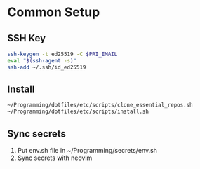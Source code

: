 
# Common Setup

## SSH Key
```sh
ssh-keygen -t ed25519 -C $PRI_EMAIL
eval "$(ssh-agent -s)"
ssh-add ~/.ssh/id_ed25519
```

## Install

```sh
~/Programming/dotfiles/etc/scripts/clone_essential_repos.sh
~/Programming/dotfiles/etc/scripts/install.sh
```

## Sync secrets
1. Put env.sh file in ~/Programming/secrets/env.sh
1. Sync secrets with neovim
